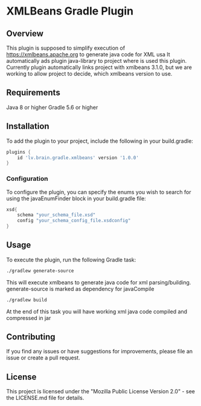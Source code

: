 # XMLBeans Gradle Plugin

##   Overview
This plugin is supposed to simplify execution of https://xmlbeans.apache.org to generate java code for XML usa
It automatically ads plugin java-library to project where is used this plugin.
Currently plugin automatically links project with xmlbeans 3.1.0, but we are working to allow project to decide, which xmlbeans version to use.

## Requirements

Java 8 or higher
Gradle 5.6 or higher
## Installation

To add the plugin to your project, include the following in your build.gradle:

```groovy
plugins {
    id 'lv.brain.gradle.xmlbeans' version '1.0.0'
}
```
### Configuration

To configure the plugin, you can specify the enums you wish to search for using the javaEnumFinder block in your build.gradle file:

```groovy
xsd{
    schema "your_schema_file.xsd"
    config "your_schema_config_file.xsdconfig"
}
```
## Usage

To execute the plugin, run the following Gradle task:

```bash
./gradlew generate-source
```
This will execute  xmlbeans to generate java code for xml parsing/building. generate-source is marked as dependency for javaCompile

```bash
./gradlew build
```
At the end of this task you will have working xml java code compiled and compressed in jar

## Contributing

If you find any issues or have suggestions for improvements, please file an issue or create a pull request.

## License

This project is licensed under the "Mozilla Public License Version 2.0" - see the LICENSE.md file for details.